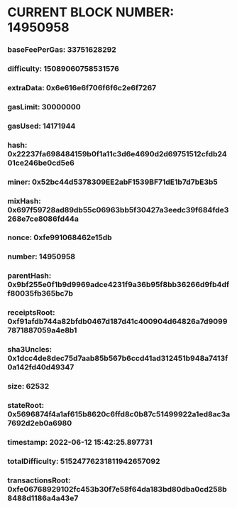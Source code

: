 # CURRENT BLOCK NUMBER: 14950958

### baseFeePerGas: 33751628292
### difficulty: 15089060758531576
### extraData: 0x6e616e6f706f6f6c2e6f7267
### gasLimit: 30000000
### gasUsed: 14171944
### hash: 0x22237fa698484159b0f1a11c3d6e4690d2d69751512cfdb2401ce246be0cd5e6
### miner: 0x52bc44d5378309EE2abF1539BF71dE1b7d7bE3b5
### mixHash: 0x697f59728ad89db55c06963bb5f30427a3eedc39f684fde3268e7ce8086fd44a
### nonce: 0xfe991068462e15db
### number: 14950958
### parentHash: 0x9bf255e0f1b9d9969adce4231f9a36b95f8bb36266d9fb4dff80035fb365bc7b
### receiptsRoot: 0xf91afdb744a82bfdb0467d187d41c400904d64826a7d90997871887059a4e8b1
### sha3Uncles: 0x1dcc4de8dec75d7aab85b567b6ccd41ad312451b948a7413f0a142fd40d49347
### size: 62532
### stateRoot: 0x5696874f4a1af615b8620c6ffd8c0b87c51499922a1ed8ac3a7692d2eb0a6980
### timestamp: 2022-06-12 15:42:25.897731
### totalDifficulty: 51524776231811942657092
### transactionsRoot: 0xfe06768929102fc453b30f7e58f64da183bd80dba0cd258b8488d1186a4a43e7
